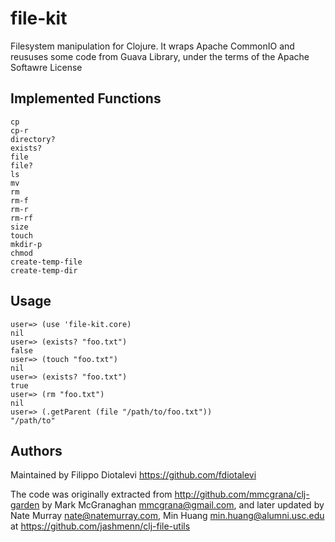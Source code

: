 # file-kit

Filesystem manipulation for Clojure. It wraps Apache CommonIO
and reususes some code from Guava Library, under
the terms of the Apache Softawre License


## Implemented Functions

    cp
    cp-r
    directory?
    exists?
    file
    file?
    ls
    mv
    rm
    rm-f
    rm-r
    rm-rf
    size
    touch
    mkdir-p
    chmod
    create-temp-file
    create-temp-dir

## Usage

    user=> (use 'file-kit.core)
    nil
    user=> (exists? "foo.txt")
    false
    user=> (touch "foo.txt")
    nil
    user=> (exists? "foo.txt")
    true
    user=> (rm "foo.txt")
    nil
    user=> (.getParent (file "/path/to/foo.txt"))
    "/path/to"

## Authors

Maintained by Filippo Diotalevi <https://github.com/fdiotalevi>

The code was originally extracted from <http://github.com/mmcgrana/clj-garden> 
by Mark McGranaghan <mmcgrana@gmail.com>, and later updated by Nate Murray 
<nate@natemurray.com>, Min Huang <min.huang@alumni.usc.edu> at <https://github.com/jashmenn/clj-file-utils>

